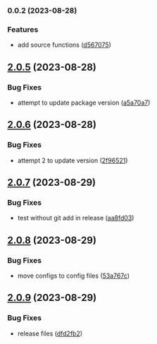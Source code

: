 ### 0.0.2 (2023-08-28)


### Features

* add source functions ([d567075](https://github.com/gomathi-sankar-SUI-0115/github-packages-test/commit/d567075746699f589d06268ee610d700be72a24f))

## [2.0.5](https://github.com/smgsankar/github-packages-test/compare/v2.0.4...v2.0.5) (2023-08-28)


### Bug Fixes

* attempt to update package version ([a5a70a7](https://github.com/smgsankar/github-packages-test/commit/a5a70a72ad6304bfdb48741a4c1eafde109d3b75))

## [2.0.6](https://github.com/smgsankar/github-packages-test/compare/v2.0.5...v2.0.6) (2023-08-28)


### Bug Fixes

* attempt 2 to update version ([2f96521](https://github.com/smgsankar/github-packages-test/commit/2f9652170d020825f78f549a43e2b38a30410036))

## [2.0.7](https://github.com/smgsankar/github-packages-test/compare/v2.0.6...v2.0.7) (2023-08-29)


### Bug Fixes

* test without git add in release ([aa8fd03](https://github.com/smgsankar/github-packages-test/commit/aa8fd03c5f9fd1c31f479844105082110ead7e5d))

## [2.0.8](https://github.com/smgsankar/github-packages-test/compare/v2.0.7...v2.0.8) (2023-08-29)


### Bug Fixes

* move configs to config files ([53a767c](https://github.com/smgsankar/github-packages-test/commit/53a767cd4e69349e60a8daafcc847f418055dcb0))

## [2.0.9](https://github.com/smgsankar/github-packages-test/compare/v2.0.8...v2.0.9) (2023-08-29)


### Bug Fixes

* release files ([dfd2fb2](https://github.com/smgsankar/github-packages-test/commit/dfd2fb2c9a6aff1407b7b1c0d562352976f8a56b))

